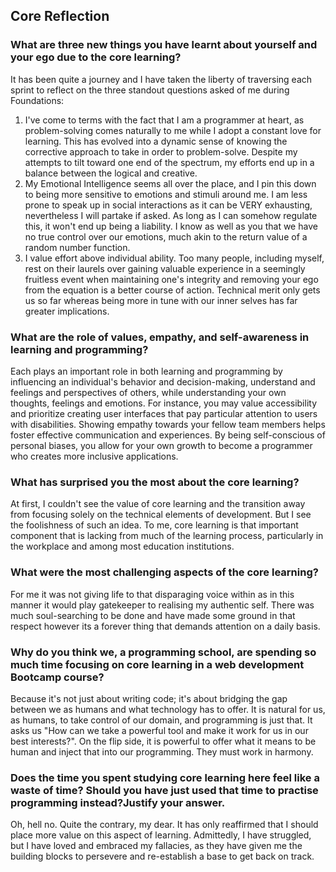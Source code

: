## Core Reflection

### What are three new things you have learnt about yourself and your ego due to the core learning?
It has been quite a journey and I have taken the liberty of traversing each sprint to reflect on the three standout questions asked of me during Foundations:

1. I've come to terms with the fact that I am a programmer at heart, as problem-solving comes naturally to me while I adopt a constant love for learning. This has evolved into a dynamic sense of knowing the corrective approach to take in order to problem-solve. Despite my attempts to tilt toward one end of the spectrum, my efforts end up in a balance between the logical and creative.
2. My Emotional Intelligence seems all over the place, and I pin this down to being more sensitive to emotions and stimuli around me. I am less prone to speak up in social interactions as it can be VERY exhausting, nevertheless I will partake if asked. As long as I can somehow regulate this, it won't end up being a liability. I know as well as you that we have no true control over our emotions, much akin to the return value of a random number function.
3. I value effort above individual ability. Too many people, including myself, rest on their laurels over gaining valuable experience in a seemingly fruitless event when maintaining one's integrity and removing your ego from the equation is a better course of action. Technical merit only gets us so far whereas being more in tune with our inner selves has far greater implications.

### What are the role of values, empathy, and self-awareness in learning and programming?
Each plays an important role in both learning and programming by influencing an individual's behavior and decision-making, understand and feelings and perspectives of others, while understanding your own thoughts, feelings and emotions. For instance, you may value accessibility and prioritize creating user interfaces that pay particular attention to users with disabilities. Showing empathy towards your fellow team members helps foster effective communication and experiences. By being self-conscious of personal biases, you allow for your own growth to become a programmer who creates more inclusive applications.

### What has surprised you the most about the core learning?
At first, I couldn't see the value of core learning and the transition away from focusing solely on the technical elements of development. But I see the foolishness of such an idea. To me, core learning is that important component that is lacking from much of the learning process, particularly in the workplace and among most education institutions.

### What were the most challenging aspects of the core learning?
For me it was not giving life to that disparaging voice within as in this manner it would play gatekeeper to realising my authentic self. There was much soul-searching to be done and have made some ground in that respect however its a forever thing that demands attention on a daily basis.

### Why do you think we, a programming school, are spending so much time focusing on core learning in a web development Bootcamp course?
Because it's not just about writing code; it's about bridging the gap between we as humans and what technology has to offer. It is natural for us, as humans, to take control of our domain, and programming is just that. It asks us "How can we take a powerful tool and make it work for us in our best interests?". On the flip side, it is powerful to offer what it means to be human and inject that into our programming. They must work in harmony.

### Does the time you spent studying core learning here feel like a waste of time? Should you have just used that time to practise programming instead?Justify your answer.

Oh, hell no. Quite the contrary, my dear. It has only reaffirmed that I should place more value on this aspect of learning. Admittedly, I have struggled, but I have loved and embraced my fallacies, as they have given me the building blocks to persevere and re-establish a base to get back on track.

